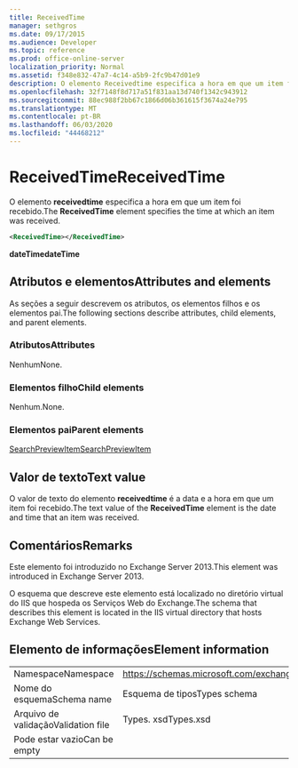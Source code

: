 ```yaml
---
title: ReceivedTime
manager: sethgros
ms.date: 09/17/2015
ms.audience: Developer
ms.topic: reference
ms.prod: office-online-server
localization_priority: Normal
ms.assetid: f348e832-47a7-4c14-a5b9-2fc9b47d01e9
description: O elemento Receivedtime especifica a hora em que um item foi recebido.
ms.openlocfilehash: 32f7148f8d717a51f831aa13d740f1342c943912
ms.sourcegitcommit: 88ec988f2bb67c1866d06b361615f3674a24e795
ms.translationtype: MT
ms.contentlocale: pt-BR
ms.lasthandoff: 06/03/2020
ms.locfileid: "44468212"
---
```

# <a name="receivedtime"></a><span data-ttu-id="aead7-103">ReceivedTime</span><span class="sxs-lookup"><span data-stu-id="aead7-103">ReceivedTime</span></span>

<span data-ttu-id="aead7-104">O elemento **receivedtime** especifica a hora em que um item foi recebido.</span><span class="sxs-lookup"><span data-stu-id="aead7-104">The **ReceivedTime** element specifies the time at which an item was received.</span></span> 
  
```XML
<ReceivedTime></ReceivedTime>
```

 <span data-ttu-id="aead7-105">**dateTime**</span><span class="sxs-lookup"><span data-stu-id="aead7-105">**dateTime**</span></span>
## <a name="attributes-and-elements"></a><span data-ttu-id="aead7-106">Atributos e elementos</span><span class="sxs-lookup"><span data-stu-id="aead7-106">Attributes and elements</span></span>

<span data-ttu-id="aead7-107">As seções a seguir descrevem os atributos, os elementos filhos e os elementos pai.</span><span class="sxs-lookup"><span data-stu-id="aead7-107">The following sections describe attributes, child elements, and parent elements.</span></span>
  
### <a name="attributes"></a><span data-ttu-id="aead7-108">Atributos</span><span class="sxs-lookup"><span data-stu-id="aead7-108">Attributes</span></span>

<span data-ttu-id="aead7-109">Nenhum</span><span class="sxs-lookup"><span data-stu-id="aead7-109">None.</span></span>
  
### <a name="child-elements"></a><span data-ttu-id="aead7-110">Elementos filho</span><span class="sxs-lookup"><span data-stu-id="aead7-110">Child elements</span></span>

<span data-ttu-id="aead7-111">Nenhum.</span><span class="sxs-lookup"><span data-stu-id="aead7-111">None.</span></span>
  
### <a name="parent-elements"></a><span data-ttu-id="aead7-112">Elementos pai</span><span class="sxs-lookup"><span data-stu-id="aead7-112">Parent elements</span></span>

[<span data-ttu-id="aead7-113">SearchPreviewItem</span><span class="sxs-lookup"><span data-stu-id="aead7-113">SearchPreviewItem</span></span>](searchpreviewitem.md)
  
## <a name="text-value"></a><span data-ttu-id="aead7-114">Valor de texto</span><span class="sxs-lookup"><span data-stu-id="aead7-114">Text value</span></span>

<span data-ttu-id="aead7-115">O valor de texto do elemento **receivedtime** é a data e a hora em que um item foi recebido.</span><span class="sxs-lookup"><span data-stu-id="aead7-115">The text value of the **ReceivedTime** element is the date and time that an item was received.</span></span> 
  
## <a name="remarks"></a><span data-ttu-id="aead7-116">Comentários</span><span class="sxs-lookup"><span data-stu-id="aead7-116">Remarks</span></span>

<span data-ttu-id="aead7-117">Este elemento foi introduzido no Exchange Server 2013.</span><span class="sxs-lookup"><span data-stu-id="aead7-117">This element was introduced in Exchange Server 2013.</span></span>
  
<span data-ttu-id="aead7-118">O esquema que descreve este elemento está localizado no diretório virtual do IIS que hospeda os Serviços Web do Exchange.</span><span class="sxs-lookup"><span data-stu-id="aead7-118">The schema that describes this element is located in the IIS virtual directory that hosts Exchange Web Services.</span></span>
  
## <a name="element-information"></a><span data-ttu-id="aead7-119">Elemento de informações</span><span class="sxs-lookup"><span data-stu-id="aead7-119">Element information</span></span>

|||
|:-----|:-----|
|<span data-ttu-id="aead7-120">Namespace</span><span class="sxs-lookup"><span data-stu-id="aead7-120">Namespace</span></span>  <br/> |https://schemas.microsoft.com/exchange/services/2006/types  <br/> |
|<span data-ttu-id="aead7-121">Nome do esquema</span><span class="sxs-lookup"><span data-stu-id="aead7-121">Schema name</span></span>  <br/> |<span data-ttu-id="aead7-122">Esquema de tipos</span><span class="sxs-lookup"><span data-stu-id="aead7-122">Types schema</span></span>  <br/> |
|<span data-ttu-id="aead7-123">Arquivo de validação</span><span class="sxs-lookup"><span data-stu-id="aead7-123">Validation file</span></span>  <br/> |<span data-ttu-id="aead7-124">Types. xsd</span><span class="sxs-lookup"><span data-stu-id="aead7-124">Types.xsd</span></span>  <br/> |
|<span data-ttu-id="aead7-125">Pode estar vazio</span><span class="sxs-lookup"><span data-stu-id="aead7-125">Can be empty</span></span>  <br/> ||
   

